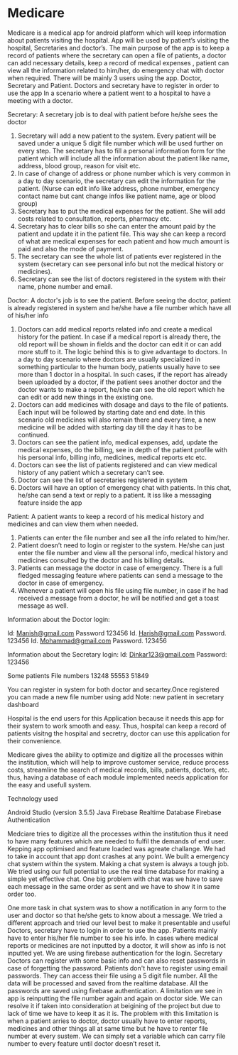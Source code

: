 # Medicare
Medicare is a medical app for android platform which will keep information about patients visiting the hospital. 
App will be used by patient’s visiting the hospital, Secretaries and doctor’s. 
The main purpose of the app is to keep a record of patients where the secretary can open a file of patients, a doctor can add necessary details, keep a record of medical expenses , patient can view all the information related to him/her, do emergency chat with doctor when required.
There will be mainly 3 users using the app. Doctor, Secretary and Patient. Doctors and secretary have to register in order to use the app
In a scenario where a patient went to a hospital to have a meeting with a doctor.


Secretary: A secretary job is to deal with patient before he/she sees the doctor
1.	Secretary will add a new patient to the system. Every patient will be saved under a unique 5 digit file number which will be used further on every step. The secretary has to fill a personal information form for the patient which will include all the information about the patient like name, address, blood group, reason for visit etc.
2.	In case of change of address or phone number which is very common in a day to day scenario, the secretary can edit the information for the patient. (Nurse can edit info like address, phone number, emergency contact name but cant change infos like patient name, age or blood group)
3.	Secretary has to put the medical expenses for the patient. She will add costs related to consultation, reports, pharmacy etc.
4.	Secretary has to clear bills so she can enter the amount paid by the patient and update it in the patient file. This way she can keep a record of what are medical expenses for each patient and how much amount is paid and also the mode of payment.
5.	The secretary can see the whole list of patients ever registered in the system (secretary can see personal info but not the medical history or medicines).
6.	Secretary can see the list of doctors registered in the system with their name, phone number and email.


Doctor: A doctor's job is to see the patient. Before seeing the doctor, patient is already registered in system and he/she have a file number which have all of his/her info
1.	Doctors can add medical reports related info and create a medical history for the patient. In case if a medical report is already there, the old report will be shown in fields and the doctor can edit it or can add more stuff to it. The logic behind this is to give advantage to doctors. In a day to day scenario where doctors are usually specialized in something particular to the human body, patients usually have to see more than 1 doctor in a hospital. In such cases, if the report has already been uploaded by a doctor, if the patient sees another doctor and the doctor wants to make a report, he/she can see the old report which he can edit or add new things in the existing one.
2.	Doctors can add medicines  with dosage and days to the file of patients. Each input will be followed by starting date and end date. In this scenario old medicines will also remain there and every time, a new medicine will be added with starting day till the day it has to be continued.
3.	Doctors can see the patient info, medical expenses, add, update the medical expenses, do the billing, see in depth of the patient profile with his personal info, billing info, medicines, medical reports etc etc.
4.	Doctors can see the list of patients registered and can view medical history of any patient which a secretary can’t see.
5.	Doctor can see the list of secretaries registered in system
6.	Doctors will have an option of emergency chat with patients. In this chat, he/she can send a text or reply to a patient. It iss like a messaging feature inside the app


Patient: A patient wants to keep a record of his medical history and medicines and can view them when needed.
1.	Patients can enter the file number and see all the info related to him/her.
2.	Patient doesn’t need to login or register to the system. He/she can just enter the file number and view all the personal info, medical history and medicines consulted by the doctor and his billing details.
3.	Patients can message the doctor in case of emergency. There is a full fledged messaging feature where patients can send a message to the doctor in case of emergency.
4.	Whenever a patient will open his file using file number, in case if he had received a message from a doctor, he will be notified and get a toast message as well.

Information about the Doctor login:

Id: Manish@gmail.com
Password 123456
Id. Harish@gmail.com
Password. 123456
Id. Mohammad@gmail.com
Password. 123456

Information about the Secretary login:
Id: Dinkar123@gmail.com
Password: 123456


Some patients File numbers
13248
55553
51849 

You can register in system for both doctor and secartey.Once registered you can made a new file number using add
Note: new patient in secretary dashboard


Hospital is the end users for this Application because it needs this app for their system to work smooth and easy. 
Thus, hospital can keep a record of patients visitng the hospital and secretry, doctor can use this application for their convenience.

 Medicare gives the ability to optimize and digitize all the processes within the institution, which will help to improve customer service, reduce process costs, streamline the search of medical records, bills, patients, doctors, etc. 
 thus, having a database of each module implemented needs application for the easy and usefull system.
 
 Technology used
 

Android Studio (version 3.5.5)
Java
Firebase Realtime Database
Firebase Authentication


Medciare tries to digitize all the processes within the institution thus it need to have many features which are needed to fulfil the demands of end user. Kepping app optimised and feature loaded was  agreate challange. We had to take in account that app dont crashes at any point.
We built a emergency chat system within the system. Making a chat system is always a tough job. We tried using our full potential to use the real time database for making a simple yet effective chat.
One big problem with chat was we have to save each message in the same order as sent and we have to show it in same order too.

One more task in chat system was to show a notification in any form to the user and doctor so that he/she gets to know about a message. We tried a different approach and tried our level best to make it presentable and useful
Doctors, secretary have to login in order to use the app. Patients mainly have to enter his/her file number to see his info. In cases where medical reports or medicines are not inputted by a doctor, it will show as info is not inputted yet.
We are using firebase authentication for the login. Secretary Doctors can register with some basic info and can also reset passwords in case of forgetting the password. Patients don't have to register using email passwords. They can access their file using a 5 digit file number.
All the data will be processed and saved from the realtime database. All the passwords are saved using firebase authentication.
A limitation we see in app is reinputting the file number again and again on doctor side. We can resolve it if taken into consideration at beigining of the project but due to lack of time we have to keep it as it is.
The problem with this limitation is when a patient arries to doctor, doctor usually have to enter reports, medicines and other things all at same time but he have to renter file number at every sustem. We can simply set a variable which can carry file number to every feature until doctor doesn’t reset it.
